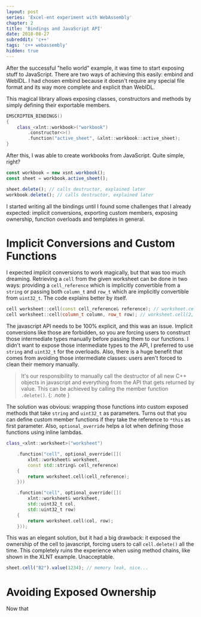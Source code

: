 ```yaml
---
layout: post
series: 'Excel-ent experiment with WebAssembly'
chapter: 2
title: 'Bindings and JavaScript API'
date: 2018-08-27
subreddit: 'c++'
tags: 'c++ webassembly'
hidden: true
---
```


After the successful "hello world" example, it was time to start exposing stuff to JavaScript. There are two ways of achieving this easily: embind and WebIDL. I had chosen embind because it doesn't require any special file format and its way more complete and explicit than WebIDL.

<!-- more -->

This magical library allows exposing classes, constructors and methods by simply defining their exportable members.

```cpp
EMSCRIPTEN_BINDINGS()
{
    class_<xlnt::workbook>("workbook")
        .constructor<>()
        .function("active_sheet", &xlnt::workbook::active_sheet);
}
```

After this, I was able to create workbooks from JavaScript. Quite simple, right?

```js
const workbook = new xsnt.workbook();
const sheet = workbook.active_sheet();

sheet.delete(); // calls destructor, explained later
workbook.delete(); // calls destructor, explained later
```

I started writing all the bindings until I found some challenges that I already expected: implicit conversions, exporting custom members, exposing ownership, function overloads and templates in general.

# Implicit Conversions and Custom Functions

I expected implicit conversions to work magically, but that was too much dreaming. Retrieving a `cell` from the given worksheet can be done in two ways: providing a `cell_reference` which is implicitly convertible from a `string` or passing both `column_t` and `row_t` which are implicitly convertible from `uint32_t`.
The code explains better by itself.

```cpp
cell worksheet::cell(const cell_reference& reference); // worksheet.cell("B2")
cell worksheet::cell(column_t column, row_t row); // worksheet.cell(2, 2)
```

The javascript API needs to be 100% explicit, and this was an issue. Implicit conversions like those are forbidden, so you are forcing users to construct those intermediate types manually before passing them to our functions.
I didn't want to expose those intermediate types to the API, I preferred to use `string` and `uint32_t` for the overloads. Also,  there is a huge benefit that comes from avoiding those intermediate classes: users aren't forced to clean their memory manually.

> It's our responsibility to manually call the destructor of all new C++ objects in javascript and everything from the API that gets returned by value. This can be achieved by calling the member function `.delete()`.
{: .note }

The solution was obvious: wrapping those functions into custom exposed methods that take `string` and `uint32_t` as parameters. Turns out that you can define custom member functions if they take the reference to `*this` as first parameter. Also, `optional_override` helps a lot when defining those functions using inline lambdas.

```cpp
class_<xlnt::worksheet>("worksheet")

    .function("cell", optional_override([](
        xlnt::worksheet& worksheet,
        const std::string& cell_reference)
    {
        return worksheet.cell(cell_reference);
    }))

    .function("cell", optional_override([](
        xlnt::worksheet& worksheet,
        std::uint32_t col,
        std::uint32_t row)
    {
        return worksheet.cell(col, row);
    }));
```

This was an elegant solution, but it had a big drawback: it exposed the ownership of the cell to javascript, forcing users to call `cell.delete()` all the time. This completely ruins the experience when using method chains, like shown in the XLNT example. Unacceptable.

```js
sheet.cell("B2").value(1234); // memory leak, nice...
```

# Avoiding Exposed Ownership

Now that 
